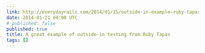 ```yaml
---
link: http://everydayrails.com/2014/01/15/outside-in-example-ruby-tapas.html
date: 2014-01-21 04:00 UTC
# published: false
published: true
title: A great example of outside-in testing from Ruby Tapas
tags: []
---
```



